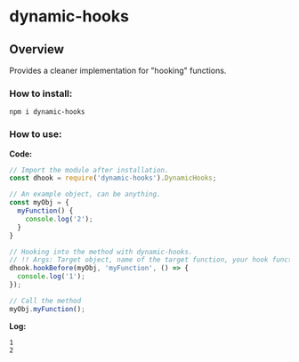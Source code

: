 # dynamic-hooks
## Overview
Provides a cleaner implementation for "hooking" functions.
### How to install:
```
npm i dynamic-hooks
```
### How to use:
**Code:**
```js
// Import the module after installation.
const dhook = require('dynamic-hooks').DynamicHooks;

// An example object, can be anything.
const myObj = {
  myFunction() {
    console.log('2');
  }
}

// Hooking into the method with dynamic-hooks.
// !! Args: Target object, name of the target function, your hook function.
dhook.hookBefore(myObj, 'myFunction', () => {
  console.log('1');
});

// Call the method
myObj.myFunction();
```
**Log:**
```
1
2
```
